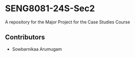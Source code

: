 # SENG8081-24S-Sec2
A repository for the Major Project for the Case Studies Course 

## Contributors

- Sowbarnikaa Arumugam
